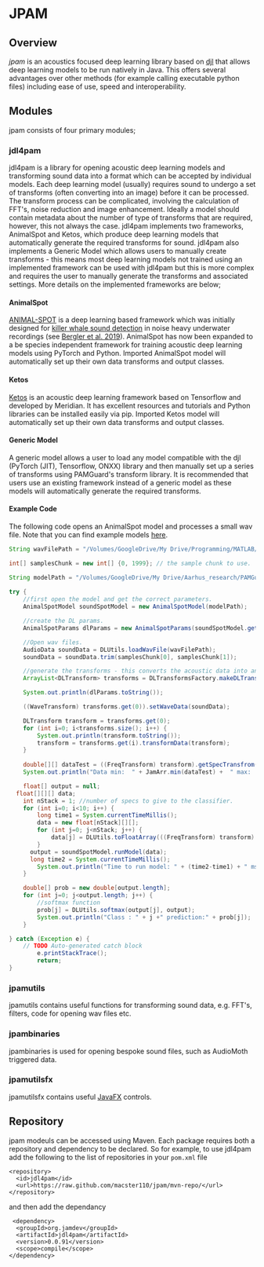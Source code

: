 # JPAM

## Overview

_jpam_ is an acoustics focused deep learning library based on [djl](https://djl.ai/) that allows deep learning models to be run natively in Java. This offers several advantages over other methods (for example calling executable python files) including ease of use, speed and interoperability. 

## Modules

jpam consists of four primary modules;

### jdl4pam

jdl4pam is a library for opening acoustic deep learning models and transforming sound data into a format which can be accepted by individual models. Each deep learning model (usually) requires sound to undergo a set of transforms (often converting into an image) before it can be processed. The transform process can be complicated, involving the calculation of FFT's, noise reduction and image enhancement. Ideally a model should contain metadata about the number of type of transforms that are required, however, this not always the case. jdl4pam implements two frameworks, AnimalSpot and Ketos, which produce deep learning models that automatically generate the required transforms for sound. jdl4pam also implements a Generic Model which allows users to manually create transforms - this means most deep learning models not trained using an implemented framework can be used with jdl4pam but this is more complex and requires the user to manually generate the transforms and associated settings. More details on the implemented frameworks are below;  

#### AnimalSpot
[ANIMAL-SPOT](https://github.com/ChristianBergler/ANIMAL-SPOT) is a deep learning based framework which was initially designed for [killer whale sound detection]((https://github.com/ChristianBergler/ORCA-SPOT)) in noise heavy underwater recordings (see [Bergler et al. 2019](https://www.nature.com/articles/s41598-019-47335-w)). AnimalSpot has now been expanded to a be species independent framework for training acoustic deep learning models using PyTorch and Python. Imported AnimalSpot model will automatically set up their own data transforms and output classes. 

#### Ketos
[Ketos](https://meridian.cs.dal.ca/2015/04/12/ketos/) is an acoustic deep learning framework based on Tensorflow and developed by Meridian. It has excellent resources and tutorials and Python libraries can be installed easily via pip. Imported Ketos model will automatically set up their own data transforms and output classes. 

#### Generic Model
A generic model allows a user to load any model compatible with the djl (PyTorch (JIT), Tensorflow, ONXX) library and then manually set up a series of transforms using PAMGuard's transform library. It is recommended that users use an existing framework instead of a generic model as these models will automatically generate the required transforms. 


#### Example Code

The following code opens an AnimalSpot model and processes a small wav file. Note that you can find example models [here](https://github.com/macster110/PAMGuard_resources/tree/main/deep_learning/bat_DL_tutorial). 

```Java
String wavFilePath = "/Volumes/GoogleDrive/My Drive/Programming/MATLAB/research_Aarhus/bats_pamguard/deep_learning/species_classificiation/_tests/20200817_011424.wav";

int[] samplesChunk = new int[] {0, 1999}; // the sample chunk to use. 

String modelPath = "/Volumes/GoogleDrive/My Drive/Aarhus_research/PAMGuard_bats_2020/deep_learning/BAT/models/BAT_MODEL_3/species_classifier_5/minmax/1_BAT_MULTI_JAMIE_5ms_256fft_10hop_MM_0_100_128_256_AUG_LN_WITHJAMIEDATA_AUGMENTATION_V1.pk"; _
		
try {			
	//first open the model and get the correct parameters. 
	AnimalSpotModel soundSpotModel = new AnimalSpotModel(modelPath); 

	//create the DL params. 
	AnimalSpotParams dlParams = new AnimalSpotParams(soundSpotModel.getTransformsString());

	//Open wav files. 
	AudioData soundData = DLUtils.loadWavFile(wavFilePath);
	soundData = soundData.trim(samplesChunk[0], samplesChunk[1]); 

	//generate the transforms - this converts the acoustic data into an image with the correct size and format for the deep learning model.
	ArrayList<DLTransform> transforms =	DLTransformsFactory.makeDLTransforms(dlParams.dlTransforms); 

	System.out.println(dlParams.toString());

	((WaveTransform) transforms.get(0)).setWaveData(soundData); 

	DLTransform transform = transforms.get(0); 
	for (int i=0; i<transforms.size(); i++) {
		System.out.println(transform.toString()); 
		transform = transforms.get(i).transformData(transform); 
	}
			
	double[][] dataTest = ((FreqTransform) transform).getSpecTransfrom().getTransformedData(); 
	System.out.println("Data min:  " + JamArr.min(dataTest) +  " max:  " +  JamArr.max(dataTest));

	float[] output = null; 
  float[][][] data;
	int nStack = 1; //number of specs to give to the classifier. 
	for (int i=0; i<10; i++) {
		long time1 = System.currentTimeMillis();
		data = new float[nStack][][]; 
		for (int j=0; j<nStack; j++) {
			data[j] = DLUtils.toFloatArray(((FreqTransform) transform).getSpecTransfrom().getTransformedData()); 
		}
	  output = soundSpotModel.runModel(data); 
	  long time2 = System.currentTimeMillis();
		System.out.println("Time to run model: " + (time2-time1) + " ms"); 
	}

	double[] prob = new double[output.length]; 
	for (int j=0; j<output.length; j++) {
		//softmax function
		prob[j] = DLUtils.softmax(output[j], output); 
		System.out.println("Class : " + j +" prediction:" + prob[j]); 
	}

} catch (Exception e) {
	// TODO Auto-generated catch block
		e.printStackTrace();
		return;
}
```

### jpamutils

jpamutils contains useful functions for transforming sound data, e.g. FFT's, filters, code for opening wav files etc. 

### jpambinaries

jpambinaries is used for opening bespoke sound files, such as AudioMoth triggered data. 

### jpamutilsfx

jpamutilsfx contains useful [JavaFX](https://openjfx.io/) controls. 

## Repository 

jpam modeuls can be accessed using Maven. Each package requires both a repository and dependency to be declared. So for example, to use jdl4pam add the following to the list of repositories in your `pom.xml` file
 
    <repository>
      <id>jdl4pam</id>
      <url>https://raw.github.com/macster110/jpam/mvn-repo/</url>
    </repository>
 
 and then add the dependancy 
 
     <dependency>
      <groupId>org.jamdev</groupId>
      <artifactId>jdl4pam</artifactId>
      <version>0.0.91</version>
      <scope>compile</scope>
    </dependency>
    
    
    
   
